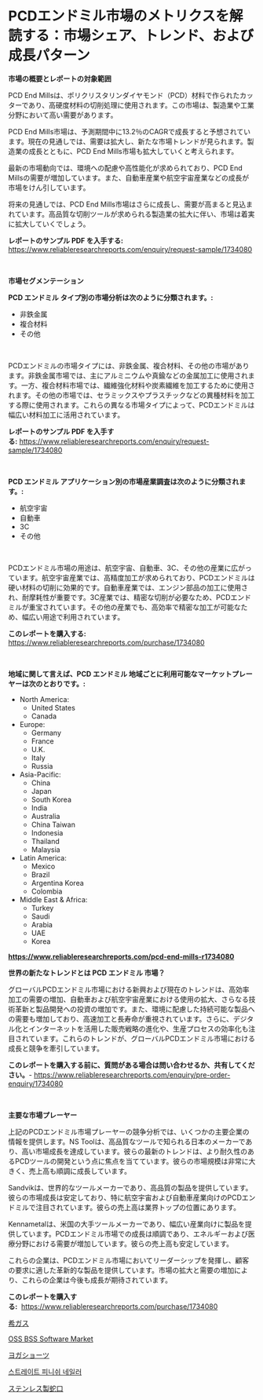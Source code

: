 <p><h1>PCDエンドミル市場のメトリクスを解読する：市場シェア、トレンド、および成長パターン</h1></p><p><strong>市場の概要とレポートの対象範囲</strong></p>
<p><p>PCD End Millsは、ポリクリスタリンダイヤモンド（PCD）材料で作られたカッターであり、高硬度材料の切削処理に使用されます。この市場は、製造業や工業分野において高い需要があります。</p><p>PCD End Mills市場は、予測期間中に13.2％のCAGRで成長すると予想されています。現在の見通しでは、需要は拡大し、新たな市場トレンドが見られます。製造業の成長とともに、PCD End Mills市場も拡大していくと考えられます。</p><p>最新の市場動向では、環境への配慮や高性能化が求められており、PCD End Millsの需要が増加しています。また、自動車産業や航空宇宙産業などの成長が市場をけん引しています。</p><p>将来の見通しでは、PCD End Mills市場はさらに成長し、需要が高まると見込まれています。高品質な切削ツールが求められる製造業の拡大に伴い、市場は着実に拡大していくでしょう。</p></p>
<p><strong>レポートのサンプル PDF を入手する:</strong> <a href="https://www.reliableresearchreports.com/enquiry/request-sample/1734080">https://www.reliableresearchreports.com/enquiry/request-sample/1734080</a></p>
<p>&nbsp;</p>
<p><strong>市場セグメンテーション</strong></p>
<p><strong>PCD エンドミル タイプ別の市場分析は次のように分類されます。:</strong></p>
<p><ul><li>非鉄金属</li><li>複合材料</li><li>その他</li></ul></p>
<p>&nbsp;</p>
<p><p>PCDエンドミルの市場タイプには、非鉄金属、複合材料、その他の市場があります。非鉄金属市場では、主にアルミニウムや真鍮などの金属加工に使用されます。一方、複合材料市場では、繊維強化材料や炭素繊維を加工するために使用されます。その他の市場では、セラミックスやプラスチックなどの異種材料を加工する際に使用されます。これらの異なる市場タイプによって、PCDエンドミルは幅広い材料加工に活用されています。</p></p>
<p><strong>レポートのサンプル PDF を入手する:</strong>&nbsp;<a href="https://www.reliableresearchreports.com/enquiry/request-sample/1734080">https://www.reliableresearchreports.com/enquiry/request-sample/1734080</a></p>
<p>&nbsp;</p>
<p><strong> PCD エンドミル アプリケーション別の市場産業調査は次のように分類されます。:</strong></p>
<p><ul><li>航空宇宙</li><li>自動車</li><li>3C</li><li>その他</li></ul></p>
<p>&nbsp;</p>
<p><p>PCDエンドミル市場の用途は、航空宇宙、自動車、3C、その他の産業に広がっています。航空宇宙産業では、高精度加工が求められており、PCDエンドミルは硬い材料の切削に効果的です。自動車産業では、エンジン部品の加工に使用され、耐摩耗性が重要です。3C産業では、精密な切削が必要なため、PCDエンドミルが重宝されています。その他の産業でも、高効率で精密な加工が可能なため、幅広い用途で利用されています。</p></p>
<p><strong>このレポートを購入する:</strong>&nbsp; <a href="https://www.reliableresearchreports.com/purchase/1734080">https://www.reliableresearchreports.com/purchase/1734080</a></p>
<p>&nbsp;</p>
<p><strong>地域に関して言えば、PCD エンドミル 地域ごとに利用可能なマーケットプレーヤーは次のとおりです。:</strong></p>
<p><ul>
    <li>
        North America:
        <ul>
            <li>United States</li>
            <li>Canada</li>
        </ul>
    </li>
    <li>
        Europe:
        <ul>
            <li>Germany</li>
            <li>France</li>
            <li>U.K.</li>
            <li>Italy</li>
            <li>Russia</li>
        </ul>
    </li>
    <li>
        Asia-Pacific:
        <ul>
            <li>China</li>
            <li>Japan</li>
            <li>South Korea</li>
            <li>India</li>
            <li>Australia</li>
            <li>China Taiwan</li>
            <li>Indonesia</li>
            <li>Thailand</li>
            <li>Malaysia</li>
        </ul>
    </li>
    <li>
        Latin America:
        <ul>
            <li>Mexico</li>
            <li>Brazil</li>
            <li>Argentina Korea</li>
            <li>Colombia</li>
        </ul>
    </li>
    <li>
        Middle East & Africa:
        <ul>
            <li>Turkey</li>
            <li>Saudi</li>
            <li>Arabia</li>
            <li>UAE</li>
            <li>Korea</li>
        </ul>
    </li>
    </ul></p>
<p><strong><a href="https://www.reliableresearchreports.com/pcd-end-mills-r1734080">https://www.reliableresearchreports.com/pcd-end-mills-r1734080</a></strong>&nbsp;</p>
<p><strong>世界の新たなトレンドとは PCD エンドミル 市場？</strong></p>
<p><p>グローバルPCDエンドミル市場における新興および現在のトレンドは、高効率加工の需要の増加、自動車および航空宇宙産業における使用の拡大、さらなる技術革新と製品開発への投資の増加です。また、環境に配慮した持続可能な製品への需要も増加しており、高速加工と長寿命が重視されています。さらに、デジタル化とインターネットを活用した販売戦略の進化や、生産プロセスの効率化も注目されています。これらのトレンドが、グローバルPCDエンドミル市場における成長と競争を牽引しています。</p></p>
<p><strong>このレポートを購入する前に、質問がある場合は問い合わせるか、共有してください。</strong>- <a href="https://www.reliableresearchreports.com/enquiry/pre-order-enquiry/1734080">https://www.reliableresearchreports.com/enquiry/pre-order-enquiry/1734080</a></p>
<p>&nbsp;</p>
<p><strong>主要な市場プレーヤー</strong></p>
<p><p>上記のPCDエンドミル市場プレーヤーの競争分析では、いくつかの主要企業の情報を提供します。NS Toolは、高品質なツールで知られる日本のメーカーであり、高い市場成長を達成しています。彼らの最新のトレンドは、より耐久性のあるPCDツールの開発という点に焦点を当てています。彼らの市場規模は非常に大きく、売上高も順調に成長しています。</p><p>Sandvikは、世界的なツールメーカーであり、高品質の製品を提供しています。彼らの市場成長は安定しており、特に航空宇宙および自動車産業向けのPCDエンドミルで注目されています。彼らの売上高は業界トップの位置にあります。</p><p>Kennametalは、米国の大手ツールメーカーであり、幅広い産業向けに製品を提供しています。PCDエンドミル市場での成長は順調であり、エネルギーおよび医療分野における需要が増加しています。彼らの売上高も安定しています。</p><p>これらの企業は、PCDエンドミル市場においてリーダーシップを発揮し、顧客の要求に適した革新的な製品を提供しています。市場の拡大と需要の増加により、これらの企業は今後も成長が期待されています。</p></p>
<p><strong>このレポートを購入する:</strong>&nbsp;&nbsp;<a href="https://www.reliableresearchreports.com/purchase/1734080">https://www.reliableresearchreports.com/purchase/1734080</a></p>
<p><p><a href="https://github.com/RodHoppe07/Market-Research-Report-List-1/blob/main/195533025050.md">希ガス</a></p><p><a href="https://github.com/mbisetmhermsr/Market-Research-Report-List-2/blob/main/oss-bss-software-market.md">OSS BSS Software Market</a></p><p><a href="https://medium.com/@roachbrenda/%E3%83%A8%E3%82%AC%E3%82%B7%E3%83%A7%E3%83%BC%E3%83%84%E5%B8%82%E5%A0%B4-%E3%82%BF%E3%82%A4%E3%83%97-%E3%82%A2%E3%83%97%E3%83%AA%E3%82%B1%E3%83%BC%E3%82%B7%E3%83%A7%E3%83%B3-%E5%9C%B0%E7%90%86%E3%81%AB%E3%82%88%E3%82%8B%E5%8C%85%E6%8B%AC%E7%9A%84%E8%A9%95%E4%BE%A1-53fbceefb4b1">ヨガショーツ</a></p><p><a href="https://medium.com/@tedbernhard1944/%EC%A7%81%EC%84%A0-%EB%A7%88%EA%B0%90-%EB%84%A4%EC%9D%BC%EB%9F%AC-%EC%8B%9C%EC%9E%A5-%EA%B7%9C%EB%AA%A8-cagr-%EB%8F%99%ED%96%A5-2024-2030-64e7455041c7">스트레이트 피니쉬 네일러</a></p><p><a href="https://medium.com/@tigerprawn1996/%E3%82%B9%E3%83%86%E3%83%B3%E3%83%AC%E3%82%B9%E8%A3%BD%E3%81%AE%E8%9B%87%E5%8F%A3%E5%B8%82%E5%A0%B4%E3%81%AF-%E5%B8%82%E5%A0%B4%E3%82%B7%E3%82%A7%E3%82%A2-%E5%B8%82%E5%A0%B4%E5%8B%95%E5%90%91-%E5%B8%82%E5%A0%B4%E6%88%90%E9%95%B7%E3%81%AB%E9%96%A2%E3%81%99%E3%82%8B%E6%83%85%E5%A0%B1%E3%82%92%E6%8F%90%E4%BE%9B%E3%81%97%E3%81%BE%E3%81%99-def7d5422d44">ステンレス製蛇口</a></p></p>
